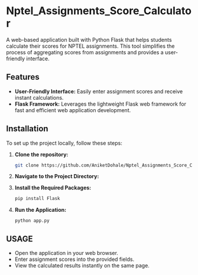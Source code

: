 # Nptel_Assignments_Score_Calculator
A web-based application built with Python Flask that helps students calculate their scores for NPTEL assignments.   This tool simplifies the process of aggregating scores from assignments and provides a user-friendly interface.

## Features
- **User-Friendly Interface:** Easily enter assignment scores and receive instant calculations.
- **Flask Framework:** Leverages the lightweight Flask web framework for fast and efficient web application development.

## Installation
To set up the project locally, follow these steps:

1. **Clone the repository:**
   ```bash
   git clone https://github.com/AniketDohale/Nptel_Assignments_Score_Calculator.git
2. **Navigate to the Project Directory:**

3. **Install the Required Packages:**
   ```bash
   pip install Flask
4. **Run the Application:**
   ```
   python app.py
## USAGE
- Open the application in your web browser.
- Enter assignment scores into the provided fields.
- View the calculated results instantly on the same page.
